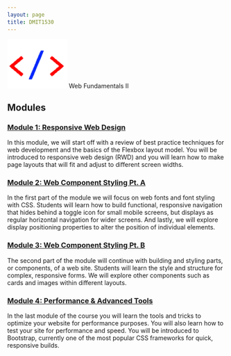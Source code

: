 ```yaml
---
layout: page
title: DMIT1530
---
```

![dmit1530-icon.png](dmit1530-icon.png) Web Fundamentals II

## Modules
### [Module 1: Responsive Web Design](module1/module1.md)
In this module, we will start off with a review of best practice techniques for web development and the basics of the Flexbox layout model. You will be introduced to responsive web design (RWD) and you will learn how to make page layouts that will fit and adjust to different screen widths.

### [Module 2: Web Component Styling Pt. A](module2/module2.md)
In the first part of the module we will focus on web fonts and font styling with CSS. Students will learn how to build functional, responsive navigation that hides behind a toggle icon for small mobile screens, but displays as regular horizontal navigation for wider screens. And lastly, we will explore display positioning properties to alter the position of individual elements.

### [Module 3: Web Component Styling Pt. B](module3/module3.md)
The second part of the module will continue with building and styling parts, or components, of a web site. Students will learn the style and structure for complex, responsive forms. We will explore other components such as cards and images within different layouts.

### [Module 4: Performance & Advanced Tools](module4/module4.md)
In the last module of the course you will learn the tools and tricks to optimize your website for performance purposes. You will also learn how to test your site for performance and speed. You will be introduced to Bootstrap, currently one of the most popular CSS frameworks for quick, responsive builds.

